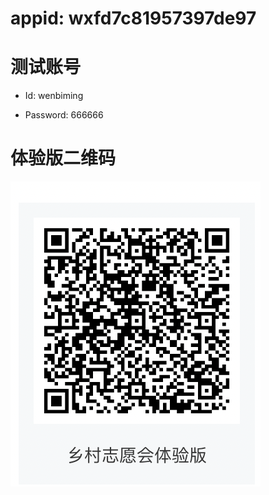# appid: wxfd7c81957397de97





# 测试账号 

* Id: wenbiming

* Password: 666666



# 体验版二维码

<img src='./images/QRcode.png'/>

